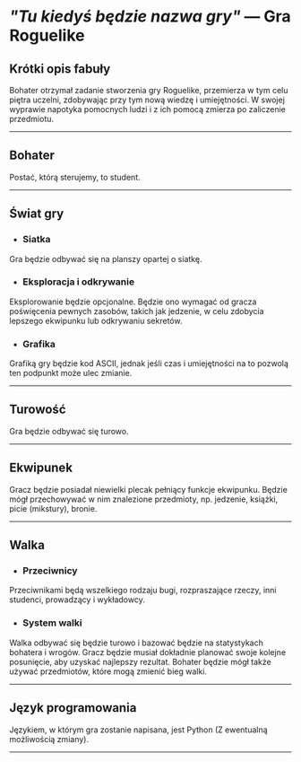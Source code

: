 # _"Tu kiedyś będzie nazwa gry"_ — Gra Roguelike

## Krótki opis fabuły

Bohater otrzymał zadanie stworzenia gry Roguelike, przemierza w tym celu piętra uczelni, zdobywając przy tym nową wiedzę i umiejętności.
W swojej wyprawie napotyka pomocnych ludzi i z ich pomocą zmierza po zaliczenie przedmiotu.

---

## Bohater

Postać, którą sterujemy, to student.

---

## Świat gry

* ### Siatka

Gra będzie odbywać się na planszy opartej o siatkę.

* ### Eksploracja i odkrywanie

Eksplorowanie będzie opcjonalne. Będzie ono wymagać od gracza poświęcenia pewnych zasobów, takich jak jedzenie, w celu zdobycia lepszego ekwipunku lub odkrywaniu sekretów.

* ### Grafika

Grafiką gry będzie kod ASCII, jednak jeśli czas i umiejętności na to pozwolą ten podpunkt może ulec zmianie.

---

## Turowość

Gra będzie odbywać się turowo.

---

## Ekwipunek

Gracz będzie posiadał niewielki plecak pełniący funkcje ekwipunku. Będzie mógł przechowywać w nim znalezione przedmioty, np. jedzenie, książki, picie (mikstury), bronie. 

---

## Walka

* ### Przeciwnicy

Przeciwnikami będą wszelkiego rodzaju bugi, rozpraszające rzeczy, inni studenci, prowadzący i wykładowcy.

* ### System walki

Walka odbywać się będzie turowo i bazować będzie na statystykach bohatera i wrogów. Gracz będzie musiał dokładnie planować swoje kolejne posunięcie, aby uzyskać najlepszy rezultat.
Bohater będzie mógł także używać przedmiotów, które mogą zmienić bieg walki.

---

## Język programowania

Językiem, w którym gra zostanie napisana, jest Python (Z ewentualną możliwością zmiany).

---